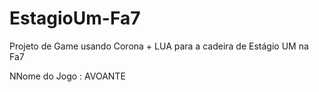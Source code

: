 # EstagioUm-Fa7
Projeto de Game usando Corona + LUA para a cadeira de  Estágio UM na Fa7


NNome do Jogo : AVOANTE


